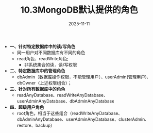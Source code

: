 ﻿---
title: 10.3MongoDB默认提供的角色
date: 2025-11-11
type: book
---


- **一、针对特定数据库中的读/写角色**
  - 同一用户对不同数据库有不同的角色
  - read角色、readWrite角色; 
    - 非系统集合的读，读/写权限
- **二、特定数据库中的管理角色**
  - dbAdmin（数据库操作权限，不能管理用户）、userAdmin(管理用户)、dbOwner（上述权限组合）；
- **三、针对所有数据库中的角色**
  - readAnyDatabase、readWriteAnyDatabase、userAdminAnyDatabase、dbAdminAnyDatabase 
- **四、超级用户角色**
  - root角色，相当于这些组合（readWriteAnyDatabase、dbAdminAnyDatabase、userAdminAnyDatabase、clusterAdmin、restore、backup）
 
